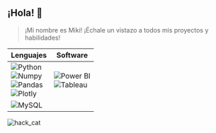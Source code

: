 ## ¡Hola! 👋
> ¡Mi nombre es Miki! ¡Échale un vistazo a todos mis proyectos y habilidades!

| **Lenguajes** | **Software** |
|---------------|--------------|
| ![Python](https://img.shields.io/badge/python-3670A0?style=for-the-badge&logo=python&logoColor=ffdd54) <br> ![Numpy](https://img.shields.io/badge/Numpy-777BB4?style=for-the-badge&logo=numpy&logoColor=white) <br> ![Pandas](https://img.shields.io/badge/Pandas-2C2D72?style=for-the-badge&logo=pandas&logoColor=white) <br> ![Plotly](https://img.shields.io/badge/Plotly-239120?style=for-the-badge&logo=plotly&logoColor=white) | ![Power BI](https://img.shields.io/badge/PowerBI-F2C811?style=for-the-badge&logo=Power%20BI&logoColor=white) <br> ![Tableau](https://img.shields.io/badge/Tableau-E97627?style=for-the-badge&logo=Tableau&logoColor=white) |
| ![MySQL](https://img.shields.io/badge/MySQL-005C84?style=for-the-badge&logo=mysql&logoColor=white) | |

![hack_cat](https://github.com/MikiSerra/mikiserra/assets/170416290/22ed693e-8bc1-4c11-8897-21cd742eace6)


